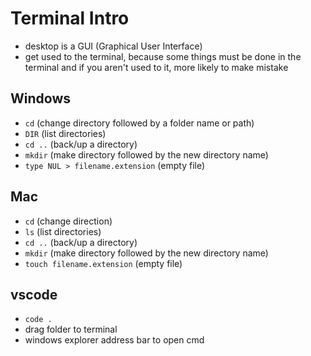 # Terminal Intro

- desktop is a GUI (Graphical User Interface)
- get used to the terminal, because some things must be done
  in the terminal and if you aren't used to it, more likely to make mistake

## Windows

- `cd` (change directory followed by a folder name or path)
- `DIR` (list directories)
- `cd ..` (back/up a directory)
- `mkdir` (make directory followed by the new directory name)
- `type NUL > filename.extension` (empty file)

## Mac

- `cd` (change direction)
- `ls` (list directories)
- `cd ..` (back/up a directory)
- `mkdir` (make directory followed by the new directory name)
- `touch filename.extension` (empty file)

## vscode

- `code .`
- drag folder to terminal
- windows explorer address bar to open cmd
